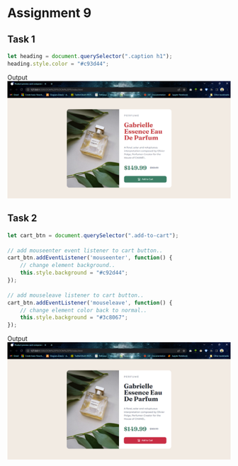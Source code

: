 # Assignment 9

## Task 1
```javascript
let heading = document.querySelector(".caption h1");
heading.style.color = "#c93d44";
```

Output
![Task 1](./images/output1.png 'Task 1')

## Task 2
```javascript
let cart_btn = document.querySelector(".add-to-cart");

// add mouseenter event listener to cart button..
cart_btn.addEventListener('mouseenter', function() {
    // change element background..
    this.style.background = "#c92d44";
});

// add mouseleave listener to cart button..
cart_btn.addEventListener('mouseleave', function() {
    // change element color back to normal..
    this.style.background = "#3c8067";
});
```

Output
![Task 2](./images/output2.png 'Task 2')